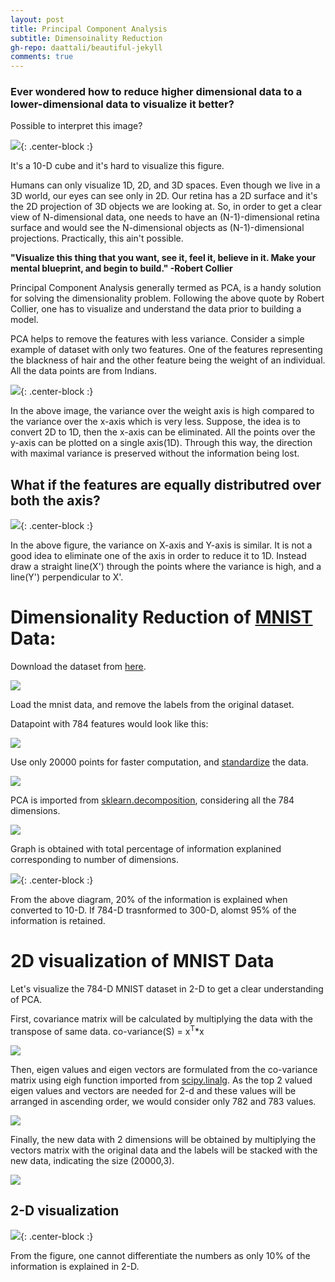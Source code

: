 ```yaml
---
layout: post
title: Principal Component Analysis
subtitle: Dimensoinality Reduction
gh-repo: daattali/beautiful-jekyll
comments: true
---
```


### Ever wondered how to reduce higher dimensional data to a lower-dimensional data to visualize it better?


Possible to interpret this image?

<img src="/img/cube.png">{: .center-block :}

It's a 10-D cube and it's hard to visualize this figure.

Humans can only visualize 1D, 2D, and 3D spaces. Even though we live in a 3D world, our eyes can see only in 2D. Our retina has a 2D surface and it's the 2D projection of 3D objects we are looking at. So, in order to get a clear view of N-dimensional data, one needs to have an (N-1)-dimensional retina surface and would see the N-dimensional objects as (N-1)-dimensional projections. Practically, this ain't possible.

**"Visualize this thing that you want, see it, feel it, believe in it. Make your mental blueprint, and begin to build." -Robert Collier**


Principal Component Analysis generally termed as PCA, is a handy solution for solving the dimensionality problem. Following the above quote by Robert Collier, one has to visualize and understand the data prior to building a model.

PCA helps to remove the features with less variance. Consider a simple example of dataset with only two features. One of the features representing the blackness of hair and the other feature being the weight of an individual. All the data points are from Indians.

<img src="/img/initial.PNG">{: .center-block :}

In the above image, the variance over the weight axis is high compared to the variance over the x-axis which is very less. Suppose, the idea is to convert 2D to 1D, then the x-axis can be eliminated. All the points over the y-axis can be plotted on a single axis(1D). Through this way, the direction with maximal variance is preserved without the information being lost.

## What if the features are equally distributred over both the axis? 
<img src="/img/initial1.PNG">{: .center-block :}

In the above figure, the variance on X-axis and Y-axis is similar. It is not a good idea to eliminate one of the axis in order to reduce it to 1D. Instead draw a straight line(X') through the points where the variance is high, and a line(Y') perpendicular to X'.

# Dimensionality Reduction of [MNIST](http://yann.lecun.com/exdb/mnist/) Data:

Download the dataset from [here](https://www.kaggle.com/c/digit-recognizer/data).

<img src="/img/pca/pca1.PNG">

Load the mnist data, and remove the labels from the original dataset.

Datapoint with 784 features would look like this:

<img src="/img/pca/pca2.PNG">

Use only 20000 points for faster computation, and [standardize](https://scikit-learn.org/stable/modules/preprocessing.html) the data.

<img src="/img/pca/pca3.PNG">

PCA is imported from [sklearn.decomposition](https://scikit-learn.org/stable/modules/generated/sklearn.decomposition.PCA.html), considering all the 784 dimensions.

<img src="/img/pca/pca4.PNG">

Graph is obtained with total percentage of information explanined corresponding to number of dimensions.

<img src="/img/pca/pca5.PNG">{: .center-block :}

From the above diagram, 20% of the information is explained when converted to 10-D. If 784-D trasnformed to 300-D, alomst 95% of the information is retained. 


# 2D visualization of MNIST Data

Let's visualize the 784-D MNIST dataset in 2-D to get a clear understanding of PCA.

First, covariance matrix will be calculated by multiplying the data with the transpose of same data.
co-variance(S) = x<sup>T</sup>*x

<img src="/img/pca/pca6.PNG">

Then, eigen values and eigen vectors are formulated from the co-variance matrix using eigh function imported from [scipy.linalg](https://docs.scipy.org/doc/scipy/reference/generated/scipy.linalg.eigh.html). As the top 2 valued eigen values and vectors are needed for 2-d and these values will be arranged in ascending order, we would consider only 782 and 783 values.

<img src="/img/pca/pca7.PNG">

Finally, the new data with 2 dimensions will be obtained by multiplying the vectors matrix with the original data and the labels will be stacked with the new data, indicating the size (20000,3). 

<img src="/img/pca/pca8.PNG">

## 2-D visualization

<img src="/img/pca/pca9.PNG">{: .center-block :}

From the figure, one cannot differentiate the numbers as only 10% of the information is explained in 2-D.
